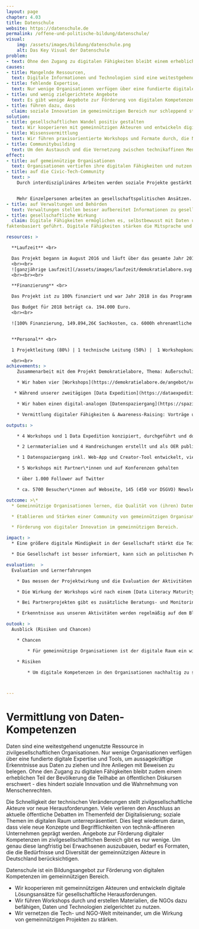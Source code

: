 ```yaml
---
layout: page
chapter: 4.03
title: Datenschule
website: https://datenschule.de
permalink: /offene-und-politische-bildung/datenschule/
visual:
    img: /assets/images/bildung/datenschule.png
    alt: Das Key Visual der Datenschule
problem:
- text: Ohne den Zugang zu digitalen Fähigkeiten bleibt einem erheblichen Teil der Bevölkerung die Teilhabe an öffentlichen Diskursen erschwert – dies behindert soziale Innovation und die Wahrnehmung von Menschenrechten.
causes:
- title: Mangelnde Ressourcen,
  text: Digitale Informationen und Technologien sind eine weitestgehend ungenutzte Ressource in zivilgesellschaftlichen Organisationen.
- title: fehlende Expertise,
  text: Nur wenige Organisationen verfügen über eine fundierte digitale Expertise und Tools, um aussagekräftige Erkenntnisse aus Daten zu ziehen und ihre Anliegen mit Beweisen zu belegen.
- title: und wenig zielgerichtete Angebote
  text: Es gibt wenige Angebote zur Förderung von digitalen Kompetenzen bei Erwachsenen im gemeinnützigen Bereich, die die Diversität und Organisationsstrukturen berücksichtigen.
- title: führen dazu, dass
  claim: soziale Innovation im gemeinnützigen Bereich nur schleppend stattfindet. Zivilgesellschaftliche Organisationen können die Potenziale der Digitalisierung nicht ausreichend nutzen und sind mit den neuen Veränderungsprozessen oft überfordert.
solution:
- title: gesellschaftlichen Wandel positiv gestalten
  text: Wir kooperieren mit gemeinnützigen Akteuren und entwickeln digitale Lösungsansätze und Tools für gesellschaftliche Herausforderungen. Damit möchten wir Debatten anstoßen und neue Narrative für bestehende Herausforderungen schaffen.
- title: Wissensvermittlung
  text: Wir führen praxisorientierte Workshops und Formate durch, die NGOs dazu befähigen, Daten und Technologien zielgerichtet zu nutzen. Erkenntnisse aus den Projekten, Lernmaterialien und best practices werden frei zur Verfügung gestellt.
- title: Communitybuilding
  text: Um den Austausch und die Vernetzung zwischen technikaffinen Menschen und gesellschaftspolitischen Organisationen zu fördern, organisieren wir Events und realisieren Projekte mit Partnern sowie unserer Community.
effect:
- title: auf gemeinnützige Organisationen
  text: Organisationen vertiefen ihre digitalen Fähigkeiten und nutzen digitale Informationen und Tools selbstbewusst bei der Planung und Umsetzung ihrer Projekte und Anliegen.
- title: auf die Civic-Tech-Community
  text: >
    Durch interdisziplinäres Arbeiten werden soziale Projekte gestärkt.


    Mehr Einzelpersonen arbeiten an gesellschaftspolitischen Ansätzen.
- title: auf Verwaltungen und Behörden
  text: Verwaltungen stellen besser aufbereitet Informationen zu gesellschaftspolitischen Themen bereit und fördern damit Transparenz und Rechenschaftspflicht.
- title: gesellschaftliche Wirkung
  claim: Digitale Fähigkeiten ermöglichen es, selbstbewusst mit Daten und Technologien umzugehen. Durch den mündigen und reflektierten Umgang mit Daten und Technologien werden öffentliche Debatten zu sozialen Anliegen informierter und 
faktenbasiert geführt. Digitale Fähigkeiten stärken die Mitsprache und Teilhabe der Gesellschaft an politischen Entscheidungen und damit die politischen Partizipation insgesamt.

resources: >

  **Laufzeit** <br>

  Das Projekt begann im August 2016 und läuft über das gesamte Jahr 2018.
  <br><br>
  ![ganzjährige Laufzeit](/assets/images/laufzeit/demokratielabore.svg "Laufzeit Datenschule")
  <br><br><br>

  **Finanzierung** <br>

  Das Projekt ist zu 100% finanziert und war Jahr 2018 in das Programm der Demokratielabore eingebettet. Das Projekt wird damit durch das Bundesministerium für Familie, Senioren, Frauen und Jugend gefördert.

  Das Budget für 2018 beträgt ca. 194.000 Euro.
  <br><br>

  ![100% Finanzierung, 149.894,26€ Sachkosten, ca. 6000h ehrenamtliche Arbeit durch Mentorinnen](/assets/images/finanzierung/datenschule.svg "Finanzierung Datenschule")<br><br>


  **Personal** <br>

  1 Projektleitung (80%) | 1 technische Leitung (50%) |  1 Workshopkonzeption (50%) | 1 Kommunikationsstelle (50%)

  <br><br>
achievements: >
    Zusammenarbeit mit dem Projekt Demokratielabore, Thema: Außerschulische Jugendarbeit

    * Wir haben vier [Workshops](https://demokratielabore.de/angebot/schulung) mit Fachkräften aus der Jugendarbeit zu offenen Daten, Storytelling, Citizen Science und Analyse von Twitterdebatten durchgeführt. Die [Lernmaterialien sowie die Train-the-Trainer-Konzepte](https://demokratielabore.de/publikationen) haben wir unter freier Lizenz als OER publiziert.

   * Während unserer zweitägigen [Data Expedition](https://dataexpedition.demokratielabore.de/) zum Thema Demokratie und Jugendbeteiligung haben wir gemeinsam mit Fachkräften aus der Jugendarbeit, Entwickler\*innen und Designer\*innen digitale Prototypen und Projektideen entwickelt, die konkrete Herausforderungen der Jugendarbeit forcieren und Lösungen bieten.

    * Wir haben einen digital-analogen [Datenspaziergang](https://spaziergang.demokratielabore.de/intro) konzipiert, der Interessierten mit Hilfe einer Web-App zeigt, wie die digitale Welt mit realen Orten verwoben ist. Der erste Datenspaziergang führt durch Berlin Kreuzberg. Ein Creator-Tool ermöglicht es, eigene Spaziergänge online einzutragen.

    * Vermittlung digitaler Fähigkeiten & Awareness-Raising: Vorträge und Workshops, z. B. beim [3. Jugend- und Netzpolitischen Forum](http://www.politische-jugendbildung-et.de/freiraumnetz18/), [POEM der Universität Hamburg](https://www.poem.uni-hamburg.de/) und auf der [Bits&Bäume-Konferenz](https://bits-und-baeume.org).

outputs: >

    * 4 Workshops und 1 Data Expedition konzipiert, durchgeführt und dokumentiert

    * 2 Lernmaterialien und 4 Handreichungen erstellt und als OER publiziert

    * 1 Datenspaziergang inkl. Web-App und Creator-Tool entwickelt, viermal in Berlin durchgeführt

    * 5 Workshops mit Partner\*innen und auf Konferenzen gehalten

    * über 1.000 Follower auf Twitter

    * ca. 5700 Besucher\*innen auf Webseite, 145 (450 vor DSGVO) Newsletterabonnent\*innen

outcome: >\*
  * Gemeinnützige Organisationen lernen, die Qualität von (ihren) Daten zu bewerten und zu verbessern. Sie nutzen digitale Methoden, Tools und Informationen zielgerichtet im Arbeitsalltag und beteiligen sich als Impulsgeber\*innen an öffentlichen, gesellschaftspolitischen Debatten.

  * Etablieren und Stärken einer Community von gemeinnützigen Organisationen und Civic-Tech-Aktiven in Deutschland.

  * Förderung von digitaler Innovation im gemeinnützigen Bereich.

impact: >
  * Eine größere digitale Mündigkeit in der Gesellschaft stärkt die Teilhabe an gesellschaftspolitischen Fragestellungen und macht soziale Innovation möglich.

  * Die Gesellschaft ist besser informiert, kann sich an politischen Prozessen und Entscheidungen besser beteiligen. Dies stärkt die Demokratie.

evaluation:  >
  Evaluation und Lernerfahrungen

    * Das messen der Projektwirkung und die Evaluation der Aktivitäten erfolgen nach zuvor festgelegten Qualitätsindikatoren.

    * Die Wirkung der Workshops wird nach einem [Data Literacy Maturity Modell ](https://datenschule.de/files/workshops/DataLiteracy-MaturityModel-Datenschule.pdf )evaluiert (bei z. B. Workshops eingesetzt).

    * Bei Partnerprojekten gibt es zusätzliche Beratungs- und Monitoringinstanzen mit externen Expert\*innen (Roundtables und Stakeholder-Dialoge, Interviews, Feedback-Runden).

    * Erkenntnisse aus unseren Aktivitäten werden regelmäßig auf dem Blog der Datenschule und der Referenzen-Seite zugänglich gemacht.

outook: >
  Ausblick (Risiken und Chancen)

    * Chancen

        * Für gemeinnützige Organisationen ist der digitale Raum ein wichtiger Interaktionsort, den sie stärker mitdenken wollen. Das Angebot der Datenschule möchten wir zukünftig skalieren, um den Bedürfnissen der sozialen Organisationen flächendeckender zu begegnen.

    * Risiken

        * Um digitale Kompetenzen in den Organisationen nachhaltig zu stärken, bedarf es besseren Strukturen zur Förderung der praktischen Auseinandersetzung mit der Digitalisierung. Als gemeinnützige Initiative werden wir daher auch in Zukunft kostenlose Workshops und Lernformate anbieten, um die Beteiligung vieler Initiativen mit knappen Ressourcen zu ermöglichen. Dem wird versucht, durch das Aufbereiten aller notwendigen Inhalte und Konzepte und durch das Bereitstellen der Lernmaterialien unter freier Lizenz entgegenzuwirken. Workshopkonzepte sind zur Nachnutzung mit detaillierten Erläuterungen aufbereitet und können personenunabhängig umgesetzt werden.



---
```


# Vermittlung von Daten-Kompetenzen

Daten sind eine weitestgehend ungenutzte Ressource in zivilgesellschaftlichen Organisationen. Nur wenige Organisationen verfügen über eine fundierte digitale Expertise und Tools, um aussagekräftige Erkenntnisse aus Daten zu ziehen und ihre Anliegen mit Beweisen zu belegen. Ohne den Zugang zu digitalen Fähigkeiten bleibt zudem einem erheblichen Teil der Bevölkerung die Teilhabe an öffentlichen Diskursen erschwert - dies hindert soziale Innovation und die Wahrnehmung von Menschenrechten.

Die Schnelligkeit der technischen Veränderungen stellt zivilgesellschaftliche Akteure vor neue Herausforderungen. Viele verlieren den Anschluss an aktuelle öffentliche Debatten im Themenfeld der Digitalisierung; soziale Themen im digitalen Raum unterrepräsentiert. Dies liegt wiederum daran, dass viele neue Konzepte und Begrifflichkeiten von technik-affineren Unternehmen geprägt werden. Angebote zur Förderung digitaler Kompetenzen im zivilgesellschaftlichen Bereich gibt es nur wenige. Um genau diese langfristig bei Erwachsenen auszubauen, bedarf es Formaten, die die Bedürfnisse und Diversität der gemeinnützigen Akteure in Deutschland berücksichtigen.

Datenschule ist ein Bildungsangebot zur Förderung von digitalen Kompetenzen im gemeinnützigen Bereich.

* Wir kooperieren mit gemeinnützigen Akteuren und entwickeln digitale Lösungsansätze für gesellschaftliche Herausforderungen.
* Wir führen Workshops durch und erstellen Materialien, die NGOs dazu befähigen, Daten und Technologien zielgerichtet zu nutzen.
* Wir vernetzen die Tech- und NGO-Welt miteinander, um die Wirkung von gemeinnützigen Projekten zu stärken.
